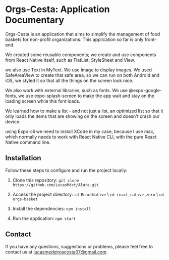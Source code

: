 
# Orgs-Cesta: Application Documentary

Orgs-Cesta is an application that aims to simplify the management of food baskets for non-profit organizations. This application so far is only front-end.

We created some reusable components; we create and use components from React Native itself, such as FlatList, StyleSheet and View.

we also use Text in MyText. We use Image to display images. We used SafeAreaView to create that safe area, so we can run on both Android and iOS, we styled it so that all the things on the screen look nice.

We also work with external libraries, such as fonts. We use @expo-google-fonts, we use expo-splash-screen to make the app wait and stay on the loading screen while this font loads.

We learned how to make a list - and not just a list, an optimized list so that it only loads the items that are showing on the screen and doesn't crash our device.

using Expo-cli we need to install XCode in my case, because I use mac, which normally needs to work with React Native CLI, with the pure React Native command line.

## Installation

Follow these steps to configure and run the project locally:

1. Clone this repository: `git clone https://github.com/LucasMdct/Alura.git `

2. Access the project directory: `cd ReactNative` \ `cd react_native_zero` \ `cd orgs-basket`

3. Install the dependencies: `npm install` 

4. Run the application: `npm start`


## Contact

If you have any questions, suggestions or problems, please feel free to contact us at [lucasmedeiroscosta07@gmail.com](mailto:lucasmedeiroscosta07@gmail.com).